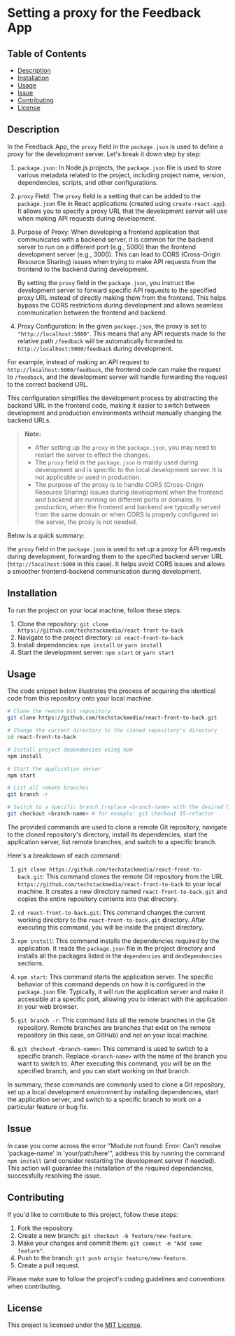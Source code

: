 # Setting a proxy for the Feedback App

## Table of Contents

- [Description](#description)
- [Installation](#installation)
- [Usage](#usage)
- [Issue](#issue)
- [Contributing](#contributing)
- [License](#license)

## Description

In the Feedback App, the `proxy` field in the `package.json` is used to define a proxy for the development server. Let's break it down step by step:

1. `package.json`:
   In Node.js projects, the `package.json` file is used to store various metadata related to the project, including project name, version, dependencies, scripts, and other configurations.

2. `proxy` Field:
   The `proxy` field is a setting that can be added to the `package.json` file in React applications (created using `create-react-app`). It allows you to specify a proxy URL that the development server will use when making API requests during development.

3. Purpose of Proxy:
   When developing a frontend application that communicates with a backend server, it is common for the backend server to run on a different port (e.g., 5000) than the frontend development server (e.g., 3000). This can lead to CORS (Cross-Origin Resource Sharing) issues when trying to make API requests from the frontend to the backend during development.
  
   By setting the `proxy` field in the `package.json`, you instruct the development server to forward specific API requests to the specified proxy URL instead of directly making them from the frontend. This helps bypass the CORS restrictions during development and allows seamless communication between the frontend and backend.

4. Proxy Configuration:
   In the given `package.json`, the proxy is set to `"http://localhost:5000"`. This means that any API requests made to the relative path `/feedback` will be automatically forwarded to `http://localhost:5000/feedback` during development.

For example, instead of making an API request to `http://localhost:5000/feedback`, the frontend code can make the request to `/feedback`, and the development server will handle forwarding the request to the correct backend URL.

This configuration simplifies the development process by abstracting the backend URL in the frontend code, making it easier to switch between development and production environments without manually changing the backend URLs.

> **Note:**
>
> - After setting up the `proxy` in the `package.json`, you may need to restart the server to effect the changes.
> - The `proxy` field in the `package.json` is mainly used during development and is specific to the local development server. It is not applicable or used in production.
> - The purpose of the proxy is to handle CORS (Cross-Origin Resource Sharing) issues during development when the frontend and backend are running on different ports or domains. In production, when the frontend and backend are typically served from the same domain or when CORS is properly configured on the server, the proxy is not needed.

Below is a quick summary:

the `proxy` field in the `package.json` is used to set up a proxy for API requests during development, forwarding them to the specified backend server URL (`http://localhost:5000` in this case). It helps avoid CORS issues and allows a smoother frontend-backend communication during development.

## Installation

To run the project on your local machine, follow these steps:

1. Clone the repository: `git clone https://github.com/techstackmedia/react-front-to-back`
2. Navigate to the project directory: `cd react-front-to-back`
3. Install dependencies: `npm install` or `yarn install`
4. Start the development server: `npm start` or `yarn start`

## Usage

The code snippet below illustrates the process of acquiring the identical code from this repository onto your local machine.

```bash
# Clone the remote Git repository
git clone https://github.com/techstackmedia/react-front-to-back.git

# Change the current directory to the cloned repository's directory
cd react-front-to-back

# Install project dependencies using npm
npm install

# Start the application server
npm start

# List all remote branches
git branch -r

# Switch to a specific branch (replace <branch-name> with the desired branch name)
git checkout <branch-name> # for example: git checkout 35-refactor
```

The provided commands are used to clone a remote Git repository, navigate to the cloned repository's directory, install its dependencies, start the application server, list remote branches, and switch to a specific branch.

Here's a breakdown of each command:

1. `git clone https://github.com/techstackmedia/react-front-to-back.git`: This command clones the remote Git repository from the URL `https://github.com/techstackmedia/react-front-to-back` to your local machine. It creates a new directory named `react-front-to-back.git` and copies the entire repository contents into that directory.

2. `cd react-front-to-back.git`: This command changes the current working directory to the `react-front-to-back.git` directory. After executing this command, you will be inside the project directory.

3. `npm install`: This command installs the dependencies required by the application. It reads the `package.json` file in the project directory and installs all the packages listed in the `dependencies` and `devDependencies` sections.

4. `npm start`: This command starts the application server. The specific behavior of this command depends on how it is configured in the `package.json` file. Typically, it will run the application server and make it accessible at a specific port, allowing you to interact with the application in your web browser.

5. `git branch -r`: This command lists all the remote branches in the Git repository. Remote branches are branches that exist on the remote repository (in this case, on GitHub) and not on your local machine.

6. `git checkout <branch-name>`: This command is used to switch to a specific branch. Replace `<branch-name>` with the name of the branch you want to switch to. After executing this command, you will be on the specified branch, and you can start working on that branch.

In summary, these commands are commonly used to clone a Git repository, set up a local development environment by installing dependencies, start the application server, and switch to a specific branch to work on a particular feature or bug fix.

## Issue

In case you come across the error "Module not found: Error: Can't resolve 'package-name' in 'your/path/here'", address this by running the command `npm install` (and consider restarting the development server if needed). This action will guarantee the installation of the required dependencies, successfully resolving the issue.

## Contributing

If you'd like to contribute to this project, follow these steps:

1. Fork the repository.
2. Create a new branch: `git checkout -b feature/new-feature`.
3. Make your changes and commit them: `git commit -m "Add some feature"`.
4. Push to the branch: `git push origin feature/new-feature`.
5. Create a pull request.

Please make sure to follow the project's coding guidelines and conventions when contributing.

## License

This project is licensed under the [MIT License](https://opensource.org/licenses/MIT).
